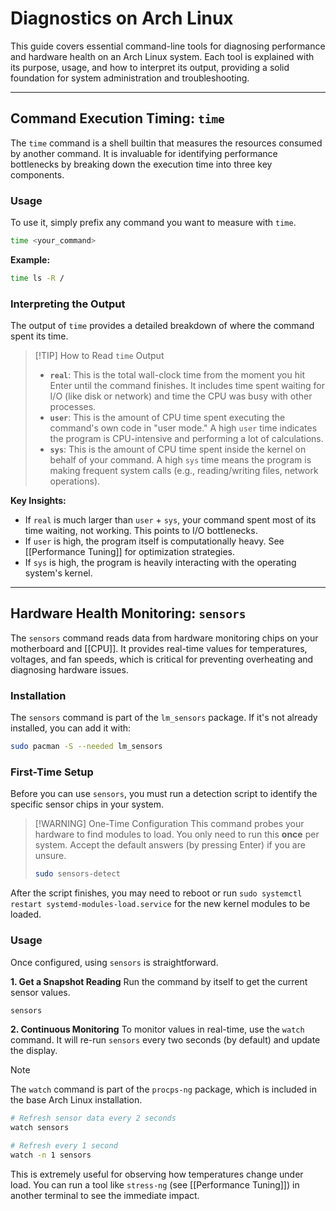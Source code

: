 
# Diagnostics on Arch Linux

This guide covers essential command-line tools for diagnosing performance and hardware health on an Arch Linux system. Each tool is explained with its purpose, usage, and how to interpret its output, providing a solid foundation for system administration and troubleshooting.

---

## Command Execution Timing: `time`

The `time` command is a shell builtin that measures the resources consumed by another command. It is invaluable for identifying performance bottlenecks by breaking down the execution time into three key components.

### Usage

To use it, simply prefix any command you want to measure with `time`.

```bash
time <your_command>
```
**Example:**
```bash
time ls -R /
```

### Interpreting the Output

The output of `time` provides a detailed breakdown of where the command spent its time.

> [!TIP] How to Read `time` Output
> *   **`real`**: This is the total wall-clock time from the moment you hit Enter until the command finishes. It includes time spent waiting for I/O (like disk or network) and time the CPU was busy with other processes.
> *   **`user`**: This is the amount of CPU time spent executing the command's own code in "user mode." A high `user` time indicates the program is CPU-intensive and performing a lot of calculations.
> *   **`sys`**: This is the amount of CPU time spent inside the kernel on behalf of your command. A high `sys` time means the program is making frequent system calls (e.g., reading/writing files, network operations).

**Key Insights:**
*   If `real` is much larger than `user` + `sys`, your command spent most of its time waiting, not working. This points to I/O bottlenecks.
*   If `user` is high, the program itself is computationally heavy. See [[Performance Tuning]] for optimization strategies.
*   If `sys` is high, the program is heavily interacting with the operating system's kernel.

---

## Hardware Health Monitoring: `sensors`

The `sensors` command reads data from hardware monitoring chips on your motherboard and [[CPU]]. It provides real-time values for temperatures, voltages, and fan speeds, which is critical for preventing overheating and diagnosing hardware issues.

### Installation

The `sensors` command is part of the `lm_sensors` package. If it's not already installed, you can add it with:

```bash
sudo pacman -S --needed lm_sensors
```

### First-Time Setup

Before you can use `sensors`, you must run a detection script to identify the specific sensor chips in your system.

> [!WARNING] One-Time Configuration
> This command probes your hardware to find modules to load. You only need to run this **once** per system. Accept the default answers (by pressing Enter) if you are unsure.
> ```bash
> sudo sensors-detect
> ```

After the script finishes, you may need to reboot or run `sudo systemctl restart systemd-modules-load.service` for the new kernel modules to be loaded.

### Usage

Once configured, using `sensors` is straightforward.

**1. Get a Snapshot Reading**
Run the command by itself to get the current sensor values.

```bash
sensors
```

**2. Continuous Monitoring**
To monitor values in real-time, use the `watch` command. It will re-run `sensors` every two seconds (by default) and update the display.

> [!NOTE]
> The `watch` command is part of the `procps-ng` package, which is included in the base Arch Linux installation.

```bash
# Refresh sensor data every 2 seconds
watch sensors

# Refresh every 1 second
watch -n 1 sensors
```
This is extremely useful for observing how temperatures change under load. You can run a tool like `stress-ng` (see [[Performance Tuning]]) in another terminal to see the immediate impact.

